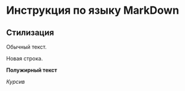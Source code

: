 # Инструкция по языку MarkDown

## Стилизация
Обычный текст.

Новая строка.

**Полужирный текст**

*Курсив*